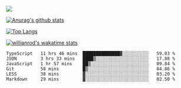 ![](https://blog-img-1252233196.cos.ap-guangzhou.myqcloud.com/github-home.png)
     
[![Anurag's github stats](https://github-readme-stats.vercel.app/api?username=BB-Code&count_private=true&show_icons=true)](https://github.com/BB-Code/github-readme-stats)

[![Top Langs](https://github-readme-stats.vercel.app/api/top-langs/?username=BB-Code&layout=compact)](https://github.com/BB-Code/github-readme-stats)

[![willianrod's wakatime stats](https://github-readme-stats.vercel.app/api/wakatime?username=bobocode&layout=compact)](https://github.com/BB-Code/github-readme-stats)

<!--
**BB-Code/BB-Code** is a ✨ _special_ ✨ repository because its `README.md` (this file) appears on your GitHub profile.

Here are some ideas to get you started:

- 🔭 I’m currently working on ...
- 🌱 I’m currently learning ...
- 👯 I’m looking to collaborate on ...
- 🤔 I’m looking for help with ...
- 💬 Ask me about ...
- 📫 How to reach me: ...
- 😄 Pronouns: ...
- ⚡ Fun fact: ...
-->

<!--START_SECTION:waka-->

```text
TypeScript   11 hrs 46 mins  ██████████████▓░░░░░░░░░░   59.03 %
JSON         3 hrs 33 mins   ████▒░░░░░░░░░░░░░░░░░░░░   17.88 %
JavaScript   1 hr 57 mins    ██▒░░░░░░░░░░░░░░░░░░░░░░   09.84 %
Git          58 mins         █▒░░░░░░░░░░░░░░░░░░░░░░░   04.86 %
LESS         38 mins         ▓░░░░░░░░░░░░░░░░░░░░░░░░   03.20 %
Markdown     29 mins         ▓░░░░░░░░░░░░░░░░░░░░░░░░   02.50 %
```

<!--END_SECTION:waka-->



